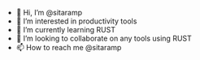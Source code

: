 - 👋 Hi, I’m @sitaramp
- 👀 I’m interested in productivity tools
- 🌱 I’m currently learning RUST
- 💞️ I’m looking to collaborate on any tools using RUST
- 📫 How to reach me @sitaramp

<!---
sitaramp/sitaramp is a ✨ special ✨ repository because its `README.md` (this file) appears on your GitHub profile.
You can click the Preview link to take a look at your changes.
--->
